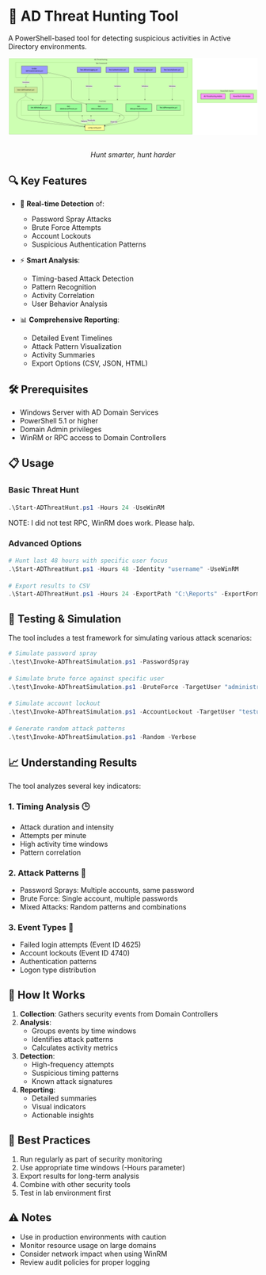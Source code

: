 # 🎯 AD Threat Hunting Tool

A PowerShell-based tool for detecting suspicious activities in Active Directory environments.


<img src="../images/adthreathuntdiag.png" alt="AD-ThreatHuntDiag " width="1000" align="center">

<p align="center">
  <br>
  <em>Hunt smarter, hunt harder</em>
</p>


## 🔍 Key Features

- 🚨 **Real-time Detection** of:
  - Password Spray Attacks
  - Brute Force Attempts
  - Account Lockouts
  - Suspicious Authentication Patterns

- ⚡ **Smart Analysis**:
  - Timing-based Attack Detection
  - Pattern Recognition
  - Activity Correlation
  - User Behavior Analysis

- 📊 **Comprehensive Reporting**:
  - Detailed Event Timelines
  - Attack Pattern Visualization
  - Activity Summaries
  - Export Options (CSV, JSON, HTML)

## 🛠️ Prerequisites

- Windows Server with AD Domain Services
- PowerShell 5.1 or higher
- Domain Admin privileges
- WinRM or RPC access to Domain Controllers

## 📋 Usage

### Basic Threat Hunt
```powershell
.\Start-ADThreatHunt.ps1 -Hours 24 -UseWinRM
```
NOTE: I did not test RPC, WinRM does work. Please halp.

### Advanced Options
```powershell
# Hunt last 48 hours with specific user focus
.\Start-ADThreatHunt.ps1 -Hours 48 -Identity "username" -UseWinRM

# Export results to CSV
.\Start-ADThreatHunt.ps1 -Hours 24 -ExportPath "C:\Reports" -ExportFormat CSV
```

## 🧪 Testing & Simulation

The tool includes a test framework for simulating various attack scenarios:

```powershell
# Simulate password spray
.\test\Invoke-ADThreatSimulation.ps1 -PasswordSpray

# Simulate brute force against specific user
.\test\Invoke-ADThreatSimulation.ps1 -BruteForce -TargetUser "administrator" -EventCount 15

# Simulate account lockout
.\test\Invoke-ADThreatSimulation.ps1 -AccountLockout -TargetUser "testuser"

# Generate random attack patterns
.\test\Invoke-ADThreatSimulation.ps1 -Random -Verbose
```

## 📈 Understanding Results

The tool analyzes several key indicators:

### 1. Timing Analysis 🕒
- Attack duration and intensity
- Attempts per minute
- High activity time windows
- Pattern correlation

### 2. Attack Patterns 🎯
- Password Sprays: Multiple accounts, same password
- Brute Force: Single account, multiple passwords
- Mixed Attacks: Random patterns and combinations

### 3. Event Types 📝
- Failed login attempts (Event ID 4625)
- Account lockouts (Event ID 4740)
- Authentication patterns
- Logon type distribution

## 🔄 How It Works

1. **Collection**: Gathers security events from Domain Controllers
2. **Analysis**: 
   - Groups events by time windows
   - Identifies attack patterns
   - Calculates activity metrics
3. **Detection**:
   - High-frequency attempts
   - Suspicious timing patterns
   - Known attack signatures
4. **Reporting**:
   - Detailed summaries
   - Visual indicators
   - Actionable insights

## 🚀 Best Practices

1. Run regularly as part of security monitoring
2. Use appropriate time windows (-Hours parameter)
3. Export results for long-term analysis
4. Combine with other security tools
5. Test in lab environment first

## ⚠️ Notes

- Use in production environments with caution
- Monitor resource usage on large domains
- Consider network impact when using WinRM
- Review audit policies for proper logging